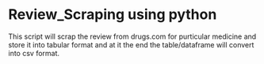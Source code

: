 # Review_Scraping using python
 This script will scrap the review from drugs.com for purticular medicine and store it into tabular format and at it the end the table/dataframe will convert into csv format.
